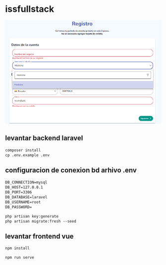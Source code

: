 # issfullstack


![alt text](https://raw.githubusercontent.com/kevinm9/issfullstack/main/uix.png)

## levantar backend laravel

```
composer install
cp .env.example .env
```
## configuracion de conexion bd arhivo .env
```
DB_CONNECTION=mysql
DB_HOST=127.0.0.1
DB_PORT=3306
DB_DATABASE=laravel
DB_USERNAME=root
DB_PASSWORD=
```

```
php artisan key:generate
php artisan migrate:fresh --seed
```



## levantar frontend vue
```
npm install
```
```
npm run serve
```
